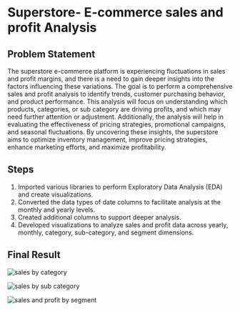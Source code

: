 # Superstore- E-commerce sales and profit Analysis
## Problem Statement
The superstore e-commerce platform is experiencing fluctuations in sales and profit margins, and there is a need to gain deeper insights into the factors influencing these variations. The goal is to perform a comprehensive sales and profit analysis to identify trends, customer purchasing behavior, and product performance. This analysis will focus on understanding which products, categories, or sub category are driving profits, and which may need further attention or adjustment. Additionally, the analysis will help in evaluating the effectiveness of pricing strategies, promotional campaigns, and seasonal fluctuations. By uncovering these insights, the superstore aims to optimize inventory management, improve pricing strategies, enhance marketing efforts, and maximize profitability.

## Steps 
1. Imported various libraries to perform Exploratory Data Analysis (EDA) and create visualizations.
2. Converted the data types of date columns to facilitate analysis at the monthly and yearly levels.
3. Created additional columns to support deeper analysis.
4. Developed visualizations to analyze sales and profit data across yearly, monthly, category, sub-category, and segment dimensions.

## Final Result
![sales by category](https://github.com/user-attachments/assets/1365b2d3-7793-49f3-9ebc-3bcabc1ebe4c)

![sales by sub category](https://github.com/user-attachments/assets/ca0fdc58-2477-4d83-ad55-75a6a0bfd7df)


![sales and profit by segment](https://github.com/user-attachments/assets/0dac2d4a-9352-49f4-8452-68e465d14ada)
